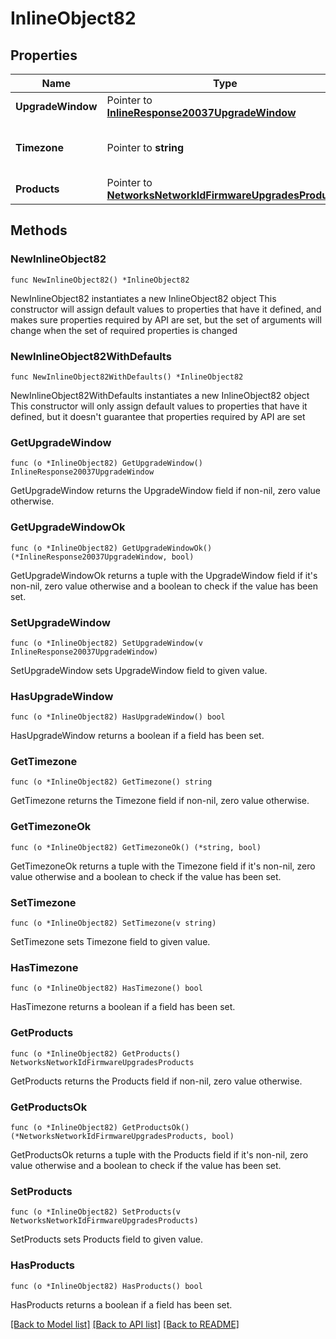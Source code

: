 # InlineObject82

## Properties

Name | Type | Description | Notes
------------ | ------------- | ------------- | -------------
**UpgradeWindow** | Pointer to [**InlineResponse20037UpgradeWindow**](InlineResponse20037UpgradeWindow.md) |  | [optional] 
**Timezone** | Pointer to **string** | The timezone for the network | [optional] 
**Products** | Pointer to [**NetworksNetworkIdFirmwareUpgradesProducts**](NetworksNetworkIdFirmwareUpgradesProducts.md) |  | [optional] 

## Methods

### NewInlineObject82

`func NewInlineObject82() *InlineObject82`

NewInlineObject82 instantiates a new InlineObject82 object
This constructor will assign default values to properties that have it defined,
and makes sure properties required by API are set, but the set of arguments
will change when the set of required properties is changed

### NewInlineObject82WithDefaults

`func NewInlineObject82WithDefaults() *InlineObject82`

NewInlineObject82WithDefaults instantiates a new InlineObject82 object
This constructor will only assign default values to properties that have it defined,
but it doesn't guarantee that properties required by API are set

### GetUpgradeWindow

`func (o *InlineObject82) GetUpgradeWindow() InlineResponse20037UpgradeWindow`

GetUpgradeWindow returns the UpgradeWindow field if non-nil, zero value otherwise.

### GetUpgradeWindowOk

`func (o *InlineObject82) GetUpgradeWindowOk() (*InlineResponse20037UpgradeWindow, bool)`

GetUpgradeWindowOk returns a tuple with the UpgradeWindow field if it's non-nil, zero value otherwise
and a boolean to check if the value has been set.

### SetUpgradeWindow

`func (o *InlineObject82) SetUpgradeWindow(v InlineResponse20037UpgradeWindow)`

SetUpgradeWindow sets UpgradeWindow field to given value.

### HasUpgradeWindow

`func (o *InlineObject82) HasUpgradeWindow() bool`

HasUpgradeWindow returns a boolean if a field has been set.

### GetTimezone

`func (o *InlineObject82) GetTimezone() string`

GetTimezone returns the Timezone field if non-nil, zero value otherwise.

### GetTimezoneOk

`func (o *InlineObject82) GetTimezoneOk() (*string, bool)`

GetTimezoneOk returns a tuple with the Timezone field if it's non-nil, zero value otherwise
and a boolean to check if the value has been set.

### SetTimezone

`func (o *InlineObject82) SetTimezone(v string)`

SetTimezone sets Timezone field to given value.

### HasTimezone

`func (o *InlineObject82) HasTimezone() bool`

HasTimezone returns a boolean if a field has been set.

### GetProducts

`func (o *InlineObject82) GetProducts() NetworksNetworkIdFirmwareUpgradesProducts`

GetProducts returns the Products field if non-nil, zero value otherwise.

### GetProductsOk

`func (o *InlineObject82) GetProductsOk() (*NetworksNetworkIdFirmwareUpgradesProducts, bool)`

GetProductsOk returns a tuple with the Products field if it's non-nil, zero value otherwise
and a boolean to check if the value has been set.

### SetProducts

`func (o *InlineObject82) SetProducts(v NetworksNetworkIdFirmwareUpgradesProducts)`

SetProducts sets Products field to given value.

### HasProducts

`func (o *InlineObject82) HasProducts() bool`

HasProducts returns a boolean if a field has been set.


[[Back to Model list]](../README.md#documentation-for-models) [[Back to API list]](../README.md#documentation-for-api-endpoints) [[Back to README]](../README.md)


